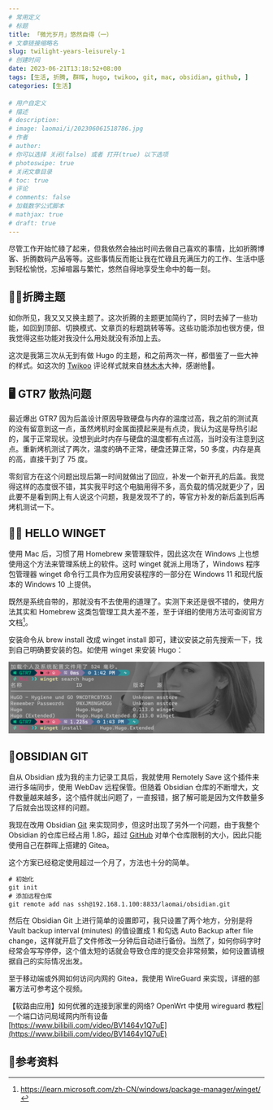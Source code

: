 ```yaml
---
# 常用定义
# 标题
title: 「微光岁月」悠然自得（一）
# 文章链接缩略名
slug: twilight-years-leisurely-1
# 创建时间
date: 2023-06-21T13:18:52+08:00
tags: [生活, 折腾, 群晖, hugo, twikoo, git, mac, obsidian, github, ]
categories: [生活]

# 用户自定义
# 描述
# description: 
# image: laomai/i/202306061518786.jpg
# 作者
# author: 
# 你可以选择 关闭(false) 或者 打开(true) 以下选项
# photoswipe: true
# 关闭文章目录
# toc: true
# 评论
# comments: false
# 加载数学公式脚本
# mathjax: true
# draft: true
---
```


尽管工作开始忙碌了起来，但我依然会抽出时间去做自己喜欢的事情，比如折腾博客、折腾数码产品等等。这些事情反而能让我在忙碌且充满压力的工作、生活中感到轻松愉悦，忘掉喧嚣与繁忙，悠然自得地享受生命中的每一刻。

## 💪🏻折腾主题

如你所见，我又又又换主题了。这次折腾的主题更加简约了，同时去掉了一些功能，如回到顶部、切换模式、文章页的标题跳转等等。这些功能添加也很方便，但我觉得这些功能对我没什么用处就没有添加上去。

这次是我第三次从无到有做 Hugo 的主题，和之前两次一样，都借鉴了一些大神的样式。如这次的 [Twikoo](twikoo.md) 评论样式就来自[林木木](https://immmmm.com)大神，感谢他🙏。

## 🖥️ GTR7 散热问题

最近爆出 GTR7 因为后盖设计原因导致硬盘与内存的温度过高，我之前的测试真的没有留意到这一点，虽然烤机时金属面摸起来是有点烫，我认为这是导热引起的，属于正常现状。没想到此时内存与硬盘的温度都有点过高，当时没有注意到这点。重新烤机测试了两次，温度的确不正常，硬盘还算正常，50 多度，内存是真的高，直接干到了 75 度。

零刻官方在这个问题出现后第一时间就做出了回应，补发一个新开孔的后盖。我觉得这样的态度很不错，其实我平时这个电脑用得不多，高负载的情况就更少了，因此要不是看到网上有人说这个问题，我是发现不了的，等官方补发的新后盖到后再烤机测试一下。

## 👋🏼 HELLO WINGET

使用 Mac 后，习惯了用 Homebrew 来管理软件，因此这次在 Windows 上也想使用这个方法来管理系统上的软件。这时 winget 就派上用场了，Windows 程序包管理器 winget 命令行工具作为应用安装程序的一部分在 Windows 11 和现代版本的 Windows 10 上提供。

既然是系统自带的，那就没有不去使用的道理了。实测下来还是很不错的，使用方法其实和 Homebrew 这类包管理工具大差不差，至于详细的使用方法可查阅官方文档[^1]。

安装命令从 brew install 改成 winget install 即可，建议安装之前先搜索一下，找到自己明确要安装的包。如使用 winget 来安装 Hugo：

![举例安装 Hugo](postImages/laomai/i/202307301353869.png) 

## 👫OBSIDIAN GIT

自从 Obsidian 成为我的主力记录工具后，我就使用 Remotely Save 这个插件来进行多端同步，使用 WebDav 远程保管。但随着 Obsidian 仓库的不断增大，文件数量越来越多，这个插件就出问题了，一直报错，据了解可能是因为文件数量多了后就会出现这样的问题。

我现在改用 Obsidian [Git](GIT.md) 来实现同步，但这时出现了另外一个问题，由于我整个 Obsidian 的仓库已经占用 1.8G，超过 [GitHub](Github.md) 对单个仓库限制的大小，因此只能使用自己在群晖上搭建的 Gitea。

这个方案已经稳定使用超过一个月了，方法也十分的简单。

```git
# 初始化
git init
# 添加远程仓库
git remote add nas ssh@192.168.1.100:8833/laomai/obsidian.git
```

然后在 Obsidian Git 上进行简单的设置即可，我只设置了两个地方，分别是将 Vault backup interval (minutes) 的值设置成 1 和勾选 Auto Backup after file change，这样就开启了文件修改一分钟后自动进行备份。当然了，如何你码字时经常会写写停停，这个值太短的话就会导致仓库的提交会非常频繁，如何设置请根据自己的实际情况出发。

至于移动端或外网如何访问内网的 Gitea，我使用 WireGuard 来实现，详细的部署方法可参考这个视频。

【软路由应用】如何优雅的连接到家里的网络? OpenWrt 中使用 wireguard 教程|一个端口访问局域网内所有设备 [https://www.bilibili.com/video/BV1464y1Q7uE](https://www.bilibili.com/video/BV1464y1Q7uE)

## 📃参考资料

[^1]: https://learn.microsoft.com/zh-CN/windows/package-manager/winget/